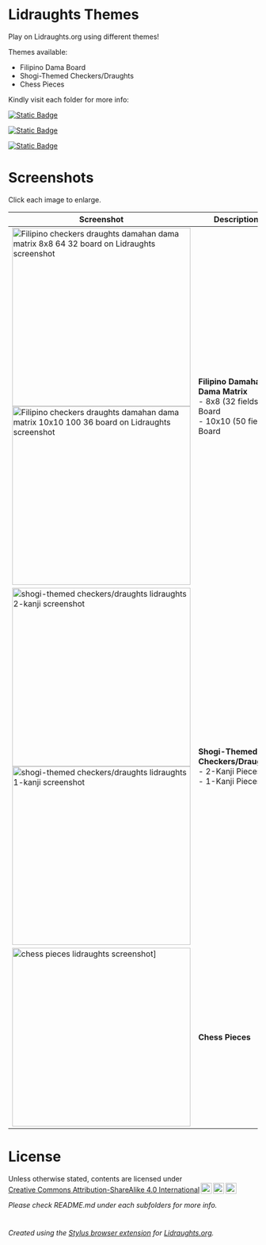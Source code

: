 # Lidraughts Themes

Play on Lidraughts.org using different themes!

Themes available:
- Filipino Dama Board
- Shogi-Themed Checkers/Draughts
- Chess Pieces

Kindly visit each folder for more info:

[![Static Badge](https://img.shields.io/badge/Lidraughts-Filipino_Dama_Board-blue)](https://github.com/LuffyKudo/Lidraughts-Themes/tree/main/Filipino%20Dama%20Board)

[![Static Badge](https://img.shields.io/badge/Lidraughts-Shogi--Themed_Checkers/Draughts-darkgreen)](https://github.com/LuffyKudo/Lidraughts-Themes/tree/main/Shogi-Themed%20Checkers%E2%88%95Draughts)

[![Static Badge](https://img.shields.io/badge/Lidraughts-Chess_Pieces-red)](https://github.com/LuffyKudo/Lidraughts-Themes/tree/main/Chess%20Pieces)

# Screenshots

Click each image to enlarge.

| Screenshot | Description |
|---|---|
| <img src="https://raw.githubusercontent.com/LuffyKudo/Lidraughts-Themes/main/Filipino%20Dama%20Board/Lidraughts%20Dama%20Matrix%20(32)%20Screenshot.png" alt="Filipino checkers draughts damahan dama matrix 8x8 64 32 board on Lidraughts screenshot" width="360"/> <br> <img src="https://raw.githubusercontent.com/LuffyKudo/Lidraughts-Themes/main/Filipino%20Dama%20Board/Lidraughts%20Dama%20Matrix%20(50)%20Screenshot.png" alt="Filipino checkers draughts damahan dama matrix 10x10 100 36 board on Lidraughts screenshot" width="360"/> | **Filipino Damahan / Dama Matrix** <br> - 8x8 (32 fields) Board <br> - 10x10 (50 fields) Board |
| <img src="https://raw.githubusercontent.com/LuffyKudo/Lidraughts-Themes/main/Shogi-Themed%20Checkers%E2%88%95Draughts/Lidraughts%202-Kanji%20Screenshot.png" alt="shogi-themed checkers/draughts lidraughts 2-kanji screenshot" width="360"/> <br> <img src="https://raw.githubusercontent.com/LuffyKudo/Lidraughts-Themes/main/Shogi-Themed%20Checkers%E2%88%95Draughts/Lidraughts%201-Kanji%20Screenshot.png" alt="shogi-themed checkers/draughts lidraughts 1-kanji screenshot" width="360"/> | **Shogi-Themed Checkers/Draughts** <br> - 2-Kanji Pieces <br> - 1-Kanji Pieces |
| <img src="https://raw.githubusercontent.com/LuffyKudo/Lidraughts-Themes/main/Chess%20Pieces/Lidraughts%20Chess%20Pieces%20Screenshot.png" alt="chess pieces lidraughts screenshot]" width="360"/> | **Chess Pieces** |

# License

<p xmlns:cc="http://creativecommons.org/ns#" >Unless otherwise stated, contents are licensed under <a href="https://creativecommons.org/licenses/by-sa/4.0/?ref=chooser-v1" target="_blank" rel="license noopener noreferrer" style="display:inline-block;">Creative Commons Attribution-ShareAlike 4.0 International<img style="height:22px!important;margin-left:3px;vertical-align:text-bottom;" src="https://mirrors.creativecommons.org/presskit/icons/cc.svg?ref=chooser-v1" alt=""><img style="height:22px!important;margin-left:3px;vertical-align:text-bottom;" src="https://mirrors.creativecommons.org/presskit/icons/by.svg?ref=chooser-v1" alt=""><img style="height:22px!important;margin-left:3px;vertical-align:text-bottom;" src="https://mirrors.creativecommons.org/presskit/icons/sa.svg?ref=chooser-v1" alt=""></a></p>

*Please check README.md under each subfolders for more info.*

#
*Created using the [Stylus browser extension](https://add0n.com/stylus.html) for [Lidraughts.org](https://lidraughts.org).*
